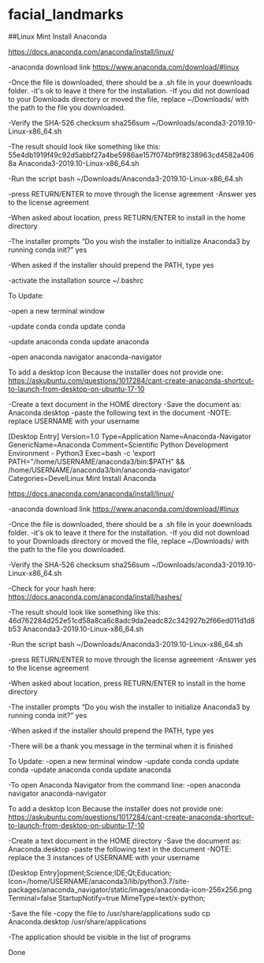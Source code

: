 # facial_landmarks

##Linux Mint Install Anaconda

https://docs.anaconda.com/anaconda/install/linux/

-anaconda download link 
https://www.anaconda.com/download/#linux

-Once the file is downloaded, there should be a .sh file in your doewnloads folder.
-it's ok to leave it there for the installation.
-If you did not download to your Downloads directory or moved the file, replace ~/Downloads/ with the path to the file you downloaded.

-Verify the SHA-526 checksum
sha256sum ~/Downloads/aconda3-2019.10-Linux-x86_64.sh

-The result should look like something like this:
55e4db1919f49c92d5abbf27a4be5986ae157f074bf9f8238963cd4582a4068a  Anaconda3-2019.10-Linux-x86_64.sh

-Run the script
bash ~/Downloads/Anaconda3-2019.10-Linux-x86_64.sh

-press RETURN/ENTER to move through the license agreement
-Answer yes to the license agreement

-When asked about location, press RETURN/ENTER to install in the home directory

-The installer prompts “Do you wish the installer to initialize Anaconda3 by running conda init?” 
yes

-When asked if the installer should prepend the PATH, type yes

-activate the installation
source ~/.bashrc

To Update:

-open a new terminal window

-update conda
conda update conda

-update anaconda
conda update anaconda

-open anaconda navigator
anaconda-navigator

To add a desktop Icon Because the installer does not provide one:
https://askubuntu.com/questions/1017284/cant-create-anaconda-shortcut-to-launch-from-desktop-on-ubuntu-17-10

-Create a text document in the HOME directory
-Save the document as: Anaconda.desktop
-paste the following text in the document
-NOTE: replace USERNAME with your username

[Desktop Entry]
Version=1.0
Type=Application
Name=Anaconda-Navigator
GenericName=Anaconda
Comment=Scientific Python Development Environment - Python3
Exec=bash -c 'export PATH="/home/USERNAME/anaconda3/bin:$PATH" && /home/USERNAME/anaconda3/bin/anaconda-navigator'
Categories=DevelLinux Mint Install Anaconda

https://docs.anaconda.com/anaconda/install/linux/

-anaconda download link 
https://www.anaconda.com/download/#linux

-Once the file is downloaded, there should be a .sh file in your doewnloads folder.
-it's ok to leave it there for the installation.
-If you did not download to your Downloads directory or moved the file, replace ~/Downloads/ with the path to the file you downloaded.

-Verify the SHA-526 checksum
sha256sum ~/Downloads/aconda3-2019.10-Linux-x86_64.sh

-Check for your hash here: https://docs.anaconda.com/anaconda/install/hashes/

-The result should look like something like this:
46d762284d252e51cd58a8ca6c8adc9da2eadc82c342927b2f66ed011d1d8b53  Anaconda3-2019.10-Linux-x86_64.sh

-Run the script
bash ~/Downloads/Anaconda3-2019.10-Linux-x86_64.sh

-press RETURN/ENTER to move through the license agreement
-Answer yes to the license agreement

-When asked about location, press RETURN/ENTER to install in the home directory

-The installer prompts “Do you wish the installer to initialize Anaconda3 by running conda init?” 
yes

-When asked if the installer should prepend the PATH, type yes

-There will be a thank you message in the terminal when it is finished



To Update:
-open a new terminal window
-update conda
conda update conda
-update anaconda
conda update anaconda

-To open Anaconda Navigator from the command line:
-open anaconda navigator
anaconda-navigator




To add a desktop Icon Because the installer does not provide one:
https://askubuntu.com/questions/1017284/cant-create-anaconda-shortcut-to-launch-from-desktop-on-ubuntu-17-10

-Create a text document in the HOME directory
-Save the document as: Anaconda.desktop
-paste the following text in the document
-NOTE: replace the 3 instances of USERNAME with your username

[Desktop Entry]opment;Science;IDE;Qt;Education;
Icon=/home/USERNAME/anaconda3/lib/python3.7/site-packages/anaconda_navigator/static/images/anaconda-icon-256x256.png
Terminal=false
StartupNotify=true
MimeType=text/x-python;

-Save the file
-copy the file to /usr/share/applications
sudo cp Anaconda.desktop /usr/share/applications

-The application should be visible in the list of programs

Done
